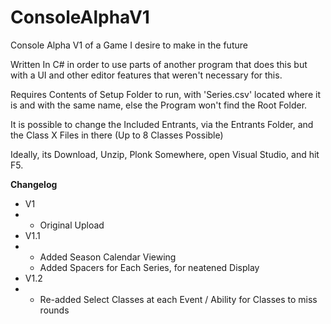 # ConsoleAlphaV1
Console Alpha V1 of a Game I desire to make in the future

Written In C# in order to use parts of another program that does this but with a UI and other editor features that weren't necessary for this.

Requires Contents of Setup Folder to run, with 'Series.csv' located where it is and with the same name, else the Program won't find the Root Folder.

It is possible to change the Included Entrants, via the Entrants Folder, and the Class X Files in there (Up to 8 Classes Possible)

Ideally, its Download, Unzip, Plonk Somewhere, open Visual Studio, and hit F5.


**Changelog**
* V1
* - Original Upload
* V1.1
* - Added Season Calendar Viewing
  - Added Spacers for Each Series, for neatened Display
* V1.2
* - Re-added Select Classes at each Event / Ability for Classes to miss rounds
